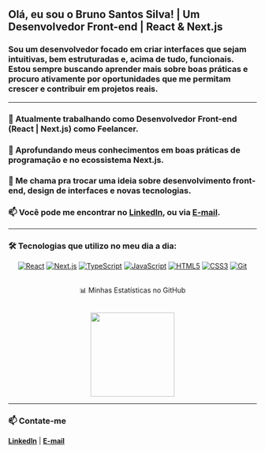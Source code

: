 ## Olá, eu sou o Bruno Santos Silva! | Um Desenvolvedor Front-end | React & Next.js

### Sou um desenvolvedor focado em criar interfaces que sejam intuitivas, bem estruturadas e, acima de tudo, funcionais. Estou sempre buscando aprender mais sobre boas práticas e procuro ativamente por oportunidades que me permitam crescer e contribuir em projetos reais.

---
### 🔭 Atualmente trabalhando como **Desenvolvedor Front-end (React | Next.js) como Feelancer.**



### 🌱 Aprofundando meus conhecimentos em **boas práticas de programação e no ecossistema Next.js**.



### 💬 Me chama pra trocar uma ideia sobre **desenvolvimento front-end, design de interfaces e novas tecnologias**.



### 📫 Você pode me encontrar no **[LinkedIn](https://www.linkedin.com/in/bruno-santos-silva-8091b6378)**, ou via **[E-mail](mailto:jkbrunowk@gmail.com)**.

---

### 🛠️ Tecnologias que utilizo no meu dia a dia:


<p align="center">
  <a href="https://reactjs.org/" target="_blank" rel="noreferrer"> <img src="https://img.shields.io/badge/React-61DAFB?style=for-the-badge&logo=react&logoColor=black" alt="React"></a>
  <a href="https://nextjs.org/" target="_blank" rel="noreferrer"> <img src="https://img.shields.io/badge/Next.js-000000?style=for-the-badge&logo=nextdotjs&logoColor=white" alt="Next.js"></a>
  <a href="https://www.typescriptlang.org/" target="_blank" rel="noreferrer"> <img src="https://img.shields.io/badge/TypeScript-3178C6?style=for-the-badge&logo=typescript&logoColor=white" alt="TypeScript"></a>
  <a href="https://developer.mozilla.org/en-US/docs/Web/JavaScript" target="_blank" rel="noreferrer"> <img src="https://img.shields.io/badge/JavaScript-F7DF1E?style=for-the-badge&logo=javascript&logoColor=black" alt="JavaScript"></a>
  <a href="https://developer.mozilla.org/pt-BR/docs/Web/HTML/HTML5" target="_blank" rel="noreferrer"> <img src="https://img.shields.io/badge/HTML5-E34F26?style=for-the-badge&logo=html5&logoColor=white" alt="HTML5"></a>
  <a href="https://developer.mozilla.org/pt-BR/docs/Web/CSS" target="_blank" rel="noreferrer"> <img src="https://img.shields.io/badge/CSS3-1572B6?style=for-the-badge&logo=css3&logoColor=white" alt="CSS3"></a>
  <a href="https://git-scm.com/" target="_blank" rel="noreferrer"> <img src="https://img.shields.io/badge/Git-F05032?style=for-the-badge&logo=git&logoColor=white" alt="Git"></a>
</p>

<br>
<div align="center">
 📊 Minhas Estatísticas no GitHub
</div>
 <br>

<p align="center">
  <a href="https://github.com/bruno-kirashy">
    <img height="170em" src="https://github-readme-stats.vercel.app/api/top-langs/?username=bruno-kirashy&layout=compact&langs_count=7&theme=dracula"/>
  </a>
</p>

---

### 📫 Contate-me

**[LinkedIn](https://www.linkedin.com/in/bruno-santos-silva-8091b6378)** | **[E-mail](mailto:jkbrunowk@gmail.com)**



